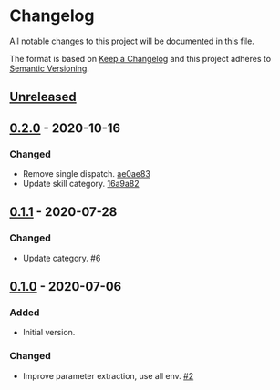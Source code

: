 # Changelog

All notable changes to this project will be documented in this file.

The format is based on [Keep a Changelog](http://keepachangelog.com/)
and this project adheres to [Semantic Versioning](http://semver.org/).

## [Unreleased](https://github.com/atomist-skills/markdownlint-skill/compare/0.2.0...HEAD)

## [0.2.0](https://github.com/atomist-skills/markdownlint-skill/compare/0.1.1...0.2.0) - 2020-10-16

### Changed

-   Remove single dispatch. [ae0ae83](https://github.com/atomist-skills/markdownlint-skill/commit/ae0ae8389e1a532d5839ae706308f80975c4e83a)
-   Update skill category. [16a9a82](https://github.com/atomist-skills/markdownlint-skill/commit/16a9a829b0b72864e77b0527753f30c83c9b0a87)

## [0.1.1](https://github.com/atomist-skills/markdownlint-skill/compare/0.1.0...0.1.1) - 2020-07-28

### Changed

-   Update category. [#6](https://github.com/atomist-skills/markdownlint-skill/issues/6)

## [0.1.0](https://github.com/atomist-skills/markdownlint-skill/tree/0.1.0) - 2020-07-06

### Added

-   Initial version.

### Changed

-   Improve parameter extraction, use all env. [#2](https://github.com/atomist-skills/markdownlint-skill/issues/2)
